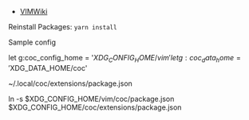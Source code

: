  * [VIMWiki](VIMWiki)

Reinstall Packages: `yarn install`

Sample config

let g:coc_config_home = '$XDG_CONFIG_HOME/vim'
let g:coc_data_home = '$XDG_DATA_HOME/coc'

~/.local/coc/extensions/package.json

ln -s $XDG_CONFIG_HOME/vim/coc/package.json $XDG_CONFIG_HOME/coc/extensions/package.json
